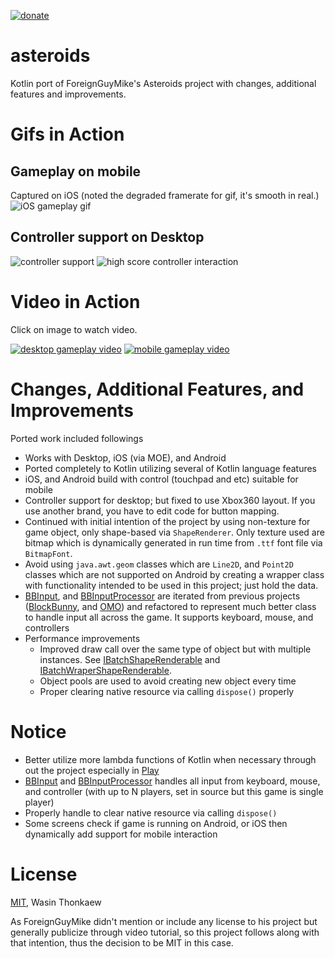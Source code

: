 <a href="https://github.com/haxpor/donate"><img src="https://img.shields.io/badge/$-donate-ff69b4.svg?maxAge=2592000&amp;style=flat" alt="donate"></a>

# asteroids
Kotlin port of ForeignGuyMike's Asteroids project with changes, additional features and improvements.

# Gifs in Action

## Gameplay on mobile

Captured on iOS (noted the degraded framerate for gif, it's smooth in real.)
![iOS gameplay gif](https://media.giphy.com/media/54r3o7nmXqhXi/giphy.gif)

## Controller support on Desktop

![controller support](http://i.imgur.com/O2sSXq1.gif)
![high score controller interaction](http://i.imgur.com/of6n3Cx.gif)

# Video in Action

Click on image to watch video.

[![desktop gameplay video](http://i.imgur.com/uLRDqkM.png)](https://www.youtube.com/watch?v=25N9RvHNJbQ)
[![mobile gameplay video](http://i.imgur.com/XZ3b3wQ.png)](https://www.youtube.com/watch?v=nHy8_HYIExI)

# Changes, Additional Features, and Improvements

Ported work included followings

* Works with Desktop, iOS (via MOE), and Android
* Ported completely to Kotlin utilizing several of Kotlin language features
* iOS, and Android build with control (touchpad and etc) suitable for mobile
* Controller support for desktop; but fixed to use Xbox360 layout. If you use another brand, you have to edit code for button mapping.
* Continued with initial intention of the project by using non-texture for game object, only shape-based via `ShapeRenderer`. Only texture used are bitmap which is dynamically generated in run time from `.ttf` font file via `BitmapFont`.
* Avoid using `java.awt.geom` classes which are `Line2D`, and `Point2D` classes which are not supported on Android by creating a wrapper class with functionality intended to be used in this project; just hold the data.
* [BBInput](https://github.com/haxpor/asteroids/blob/master/core/src/io/wasin/asteroids/handlers/BBInput.kt), and [BBInputProcessor](https://github.com/haxpor/asteroids/blob/master/core/src/io/wasin/asteroids/handlers/BBInputProcessor.kt) are iterated from previous projects ([BlockBunny](https://github.com/haxpor/blockbunny), and [OMO](https://github.com/haxpor/omo)) and refactored to represent much better class to handle input all across the game. It supports keyboard, mouse, and controllers
* Performance improvements
    * Improved draw call over the same type of object but with multiple instances. See [IBatchShapeRenderable](https://github.com/haxpor/asteroids/blob/master/core/src/io/wasin/asteroids/interfaces/IBatchShapeRenderable.kt) and [IBatchWraperShapeRenderable](https://github.com/haxpor/asteroids/blob/master/core/src/io/wasin/asteroids/interfaces/IBatchWrapperShapeRenderable.kt).
    * Object pools are used to avoid creating new object every time
    * Proper clearing native resource via calling `dispose()` properly

# Notice

* Better utilize more lambda functions of Kotlin when necessary through out the project especially in [Play](https://github.com/haxpor/asteroids/blob/master/core/src/io/wasin/asteroids/states/Play.kt)
* [BBInput](https://github.com/haxpor/asteroids/blob/master/core/src/io/wasin/asteroids/handlers/BBInput.kt) and [BBInputProcessor](https://github.com/haxpor/asteroids/blob/master/core/src/io/wasin/asteroids/handlers/BBInputProcessor.kt) handles all input from keyboard, mouse, and controller (with up to N players, set in source but this game is single player)
* Properly handle to clear native resource via calling `dispose()`
* Some screens check if game is running on Android, or iOS then dynamically add support for mobile interaction

# License
[MIT](https://github.com/haxpor/asteroids/blob/master/LICENSE), Wasin Thonkaew

As ForeignGuyMike didn't mention or include any license to his project but generally publicize through video tutorial, so this project follows along with that intention, thus the decision to be MIT in this case.
